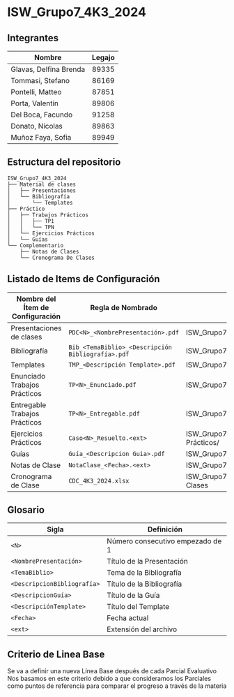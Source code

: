 # ISW_Grupo7_4K3_2024

## Integrantes 

| Nombre                   | Legajo               |
|------------------------- |----------------------|
| Glavas, Delfina Brenda   | 89335                |
| Tommasi, Stefano         | 86169                |
| Pontelli, Matteo         | 87851                |
| Porta, Valentín          | 89806                |
| Del Boca, Facundo        | 91258                |
| Donato, Nicolas          | 89863                |
| Muñoz Faya, Sofia        | 89949                |


## Estructura del repositorio
```
ISW_Grupo7_4K3_2024
├── Material de clases
│   ├── Presentaciones
│   └── Bibliografía
│       └── Templates
├── Práctico
│   ├── Trabajos Prácticos
│   │   ├── TP1
│   │   └── TPN
│   └── Ejercicios Prácticos
│   └── Guías
└── Complementario
    ├── Notas de Clases
    └── Cronograma De Clases

```
## Listado de Items de Configuración

| Nombre del Ítem de Configuración  | Regla de Nombrado                           | Ubicación Física                                                        |
|-----------------------------------|---------------------------------------------|--------------------------------------------------------------------------|
| Presentaciones de clases          | `PDC<N>_<NombrePresentación>.pdf`             | ISW_Grupo7_4K3_2024/MaterialDeClase/Presentaciones/                      |
| Bibliografía                      | `Bib_<TemaBiblio>_<Descripción Bibliografía>.pdf` | ISW_Grupo7_4K3_2024/MaterialDeClase/Bibliografía/                     |
| Templates                         | `TMP_<Descripción Template>.pdf`              | ISW_Grupo7_4K3_2024/MaterialDeClase/Templates/                           |
| Enunciado Trabajos Prácticos      | `TP<N>_Enunciado.pdf`                         | ISW_Grupo7_4K3_2024/Práctico/Trabajos Prácticos/TP<N>/                   |
| Entregable Trabajos Prácticos     | `TP<N>_Entregable.pdf`                        | ISW_Grupo7_4K3_2024/Práctico/Trabajos Prácticos/TP<N>/                   |
| Ejercicios Prácticos                   | `Caso<N>_Resuelto.<ext>`                      | ISW_Grupo7_4K3_2024/Práctico/Ejercicios Practicos Prácticos/                            |
| Guías                             | `Guía_<Descripcion Guia>.pdf`                 | ISW_Grupo7_4K3_2024/Práctico/Guías/                                      |
| Notas de Clase                    | `NotaClase_<Fecha>.<ext>`                     | ISW_Grupo7_4K3_2024/Complementario/Notas De Clase                        |
| Cronograma de Clase               | `CDC_4K3_2024.xlsx`                     | ISW_Grupo7_4K3_2024/Complementario/Cronograma de Clases|

## Glosario

| Sigla                  | Definición                           |
|------------------------|--------------------------------------|
| `<N>`                  | Número consecutivo empezado de 1     |
| `<NombrePresentación>` | Título de la Presentación            |
| `<TemaBiblio>`         | Tema de la Bibliografía              |
| `<DescripcionBibliografía>` | Título de la Bibliografía       |
| `<DescripcionGuía>`    | Título de la Guía                    |
| `<DescripciónTemplate>`| Título del Template                  |
| `<Fecha>`              | Fecha actual                         |
| `<ext>`                | Extensión del archivo                |
## Criterio de Linea Base

Se va a definir una nueva Línea Base después de cada Parcial Evaluativo
Nos basamos en este criterio debido a que consideramos los Parciales como puntos de referencia para comparar el progreso a través de la materia

